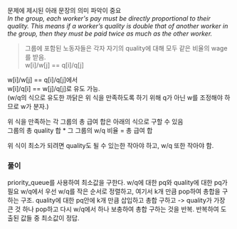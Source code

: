 문제에 제시된 아래 문장의 의미 파악이 중요  
_In the group, each worker's pay must be directly proportional to their quality. This means if a worker’s quality is double that of another worker in the group, then they must be paid twice as much as the other worker._  
> 그룹에 포함된 노동자들은 각자 자기의 quality에 대해 모두 같은 비율의 wage를 받음.  
> w[i]/w[j] == q[i]/q[j]

w[i]/w[j] == q[i]/q[j]에서  
w[i]/q[i] == w[j]/q[j]로 유도 가능.  
(w/q의 식으로 유도한 까닭은 위 식을 만족하도록 하기 위해 q가 아닌 w를 조정해야 하므로 w가 분자.)  

위 식을 만족하는 각 그룹의 총 급여 합은 아래의 식으로 구할 수 있음  
그룹의 총 quality 합 * 그 그룹의 w/q 비율 = 총 급여 합  

위 식이 최소가 되려면 quality도 될 수 있는한 작아야 하고, w/q 또한 작아야 함.

### 풀이
priority_queue를 사용하여 최소값을 구한다.
w/q에 대한 pq와 quality에 대한 pq가 필요
w/q에서 우선 w/q를 작은 순서로 정렬하고, 여기서 k개 만큼 pop하여 총합을 구하는 구조.
quality에 대한 pq안에 k개 만큼 삽입하고 총합 구하고 -> quality가 가장 큰 것 하나 pop하고 다시 w/q에서 하나 보충하여 총합 구하는 것을 반복.
반복하여 도출된 값들 중 최소값이 정답.
